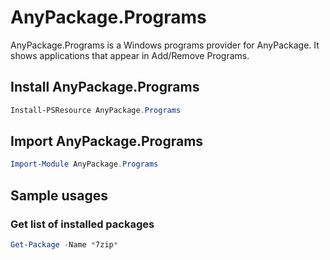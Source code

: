 # AnyPackage.Programs

AnyPackage.Programs is a Windows programs provider for AnyPackage.
It shows applications that appear in Add/Remove Programs.

## Install AnyPackage.Programs

```PowerShell
Install-PSResource AnyPackage.Programs
```

## Import AnyPackage.Programs

```PowerShell
Import-Module AnyPackage.Programs
```

## Sample usages

### Get list of installed packages

```PowerShell
Get-Package -Name *7zip*
```
